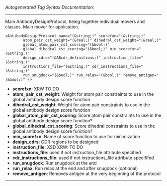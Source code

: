 _Autogenerated Tag Syntax Documentation:_

---
Main AntibodyDesignProtocol, tieing together individual movers and classes. Main mover for application.

```
<AntibodyDesignProtocol name="(&string;)" scorefxn="(&string;)"
        atom_pair_cst_weight="(&real;)" dihedral_cst_weight="(&real;)"
        global_atom_pair_cst_scoring="(&bool;)"
        global_dihedral_cst_scoring="(&bool;)" min_scorefxn="(&string;)"
        design_cdrs="(&ABcdr_definitions;)" instruction_file="(&string;)"
        instructions_file="(&string;)" cdr_instructions_file="(&string;)"
        run_snugdock="(&bool;)" run_relax="(&bool;)" remove_antigen="(&bool;)" />
```

-   **scorefxn**: XRW TO DO
-   **atom_pair_cst_weight**: Weight for atom pair constraints to use in the global antibody design score function
-   **dihedral_cst_weight**: Weight for atom pair constraints to use in the global antibody design score function
-   **global_atom_pair_cst_scoring**: Score atom pair constraints to use in the global antibody design score function?
-   **global_dihedral_cst_scoring**: Score dihedral constraints to use in the global antibody design score function?
-   **min_scorefxn**: Name of score function to use for minimization
-   **design_cdrs**: CDR regions to be designed
-   **instruction_file**: XSD XRW: TO DO
-   **instructions_file**: used if not instruction_file attribute specified
-   **cdr_instructions_file**: used if not instructions_file attribute specififed
-   **run_snugdock**: Run snugdock at the end
-   **run_relax**: Run relax at the end and after snugdock (optional)
-   **remove_antigen**: Removes antigen at the very beginning of the protocol

---
